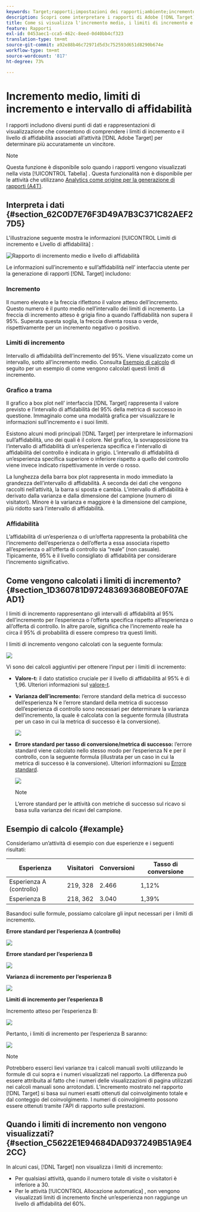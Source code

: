 ```yaml
---
keywords: Target;rapporti;impostazioni dei rapporti;ambiente;incremento;limiti di incremento;varianza;affidabilità;controllo
description: Scopri come interpretare i rapporti di Adobe [!DNL Target] che includono punti di dati e rappresentazioni di visualizzazione per aiutarti a comprendere i limiti di incremento e il livello di affidabilità delle tue attività.
title: Come si visualizza l'incremento medio, i limiti di incremento e l'intervallo di affidabilità?
feature: Rapporti
exl-id: 0453aec1-cca5-462c-8eed-0d40bb4cf323
translation-type: tm+mt
source-git-commit: a92e88b46c72971d5d3c752593d651d8290b674e
workflow-type: tm+mt
source-wordcount: '817'
ht-degree: 73%

---
```


# Incremento medio, limiti di incremento e intervallo di affidabilità

I rapporti includono diversi punti di dati e rappresentazioni di visualizzazione che consentono di comprendere i limiti di incremento e il livello di affidabilità associati all’attività [!DNL Adobe Target] per determinare più accuratamente un vincitore.

>[!NOTE]
>
>Questa funzione è disponibile solo quando i rapporti vengono visualizzati nella vista [!UICONTROL Tabella] . Questa funzionalità non è disponibile per le attività che utilizzano [Analytics come origine per la generazione di rapporti (A4T)](/help/c-integrating-target-with-mac/a4t/a4t.md#concept_7540C8C04259434AB6EE33B09F47A1DE).

## Interpreta i dati {#section_62C0D7E76F3D49A7B3C371C82AEF27D5}

L&#39;illustrazione seguente mostra le informazioni [!UICONTROL Limiti di incremento e Livello di affidabilità] :

![Rapporto di incremento medio e livello di affidabilità](/help/c-reports/c-report-settings/assets/lift-screenshot-new.png)

Le informazioni sull’incremento e sull’affidabilità nell’ interfaccia utente per la generazione di rapporti [!DNL Target] includono:

### Incremento

Il numero elevato e la freccia riflettono il valore atteso dell’incremento. Questo numero è il punto medio nell’intervallo dei limiti di incremento. La freccia di incremento atteso è grigia fino a quando l’affidabilità non supera il 95%. Superata questa soglia, la freccia diventa rossa o verde, rispettivamente per un incremento negativo o positivo.

### Limiti di incremento

Intervallo di affidabilità dell’incremento del 95%. Viene visualizzato come un intervallo, sotto all’incremento medio. Consulta [Esempio di calcolo](#example) di seguito per un esempio di come vengono calcolati questi limiti di incremento.

### Grafico a trama

Il grafico a box plot nell’ interfaccia [!DNL Target] rappresenta il valore previsto e l’intervallo di affidabilità del 95% della metrica di successo in questione. Immaginalo come una modalità grafica per visualizzare le informazioni sull’incremento e i suoi limiti.

Esistono alcuni modi principali [!DNL Target] per interpretare le informazioni sull’affidabilità, uno dei quali è il colore. Nel grafico, la sovrapposizione tra l’intervallo di affidabilità di un’esperienza specifica e l’intervallo di affidabilità del controllo è indicata in grigio. L’intervallo di affidabilità di un’esperienza specifica superiore o inferiore rispetto a quello del controllo viene invece indicato rispettivamente in verde o rosso.

La lunghezza della barra box plot rappresenta in modo immediato la grandezza dell’intervallo di affidabilità. A seconda dei dati che vengono raccolti nell’attività, la barra si sposta e cambia. L’intervallo di affidabilità è derivato dalla varianza e dalla dimensione del campione (numero di visitatori). Minore è la varianza e maggiore è la dimensione del campione, più ridotto sarà l’intervallo di affidabilità.

### Affidabilità

L’affidabilità di un’esperienza o di un’offerta rappresenta la probabilità che l’incremento dell’esperienza o dell’offerta a essa associata rispetto all’esperienza o all’offerta di controllo sia “reale” (non casuale). Tipicamente, 95% è il livello consigliato di affidabilità per considerare l’incremento significativo.

## Come vengono calcolati i limiti di incremento? {#section_1D360781D972483693680BE0F07AEAD1}

I limiti di incremento rappresentano gli intervalli di affidabilità al 95% dell’incremento per l’esperienza o l’offerta specifica rispetto all’esperienza o all’offerta di controllo. In altre parole, significa che l’incremento reale ha circa il 95% di probabilità di essere compreso tra questi limiti.

I limiti di incremento vengono calcolati con la seguente formula:

![](assets/lift_diagram.png)

Vi sono dei calcoli aggiuntivi per ottenere l’input per i limiti di incremento:

* **Valore-t:** il dato statistico cruciale per il livello di affidabilità al 95% è di 1,96. Ulteriori informazioni sul [valore-t](https://en.wikipedia.org/wiki/T-statistic).
* **Varianza dell’incremento:** l’errore standard della metrica di successo dell’esperienza N e l’errore standard della metrica di successo dell’esperienza di controllo sono necessari per determinare la varianza dell’incremento, la quale è calcolata con la seguente formula (illustrata per un caso in cui la metrica di successo è la conversione).

   ![](assets/lift_variance.png)

* **Errore standard per tasso di conversione/metrica di successo:** l’errore standard viene calcolato nello stesso modo per l’esperienza N e per il controllo, con la seguente formula (illustrata per un caso in cui la metrica di successo è la conversione). Ulteriori informazioni su [Errore standard](https://en.wikipedia.org/wiki/Standard_error).

   ![](assets/standard_error.png)

   >[!NOTE]
   >
   >L’errore standard per le attività con metriche di successo sul ricavo si basa sulla varianza dei ricavi del campione.

## Esempio di calcolo {#example}

Consideriamo un’attività di esempio con due esperienze e i seguenti risultati:

| Esperienza | Visitatori | Conversioni | Tasso di conversione |
|--- |--- |--- |--- |
| Esperienza A (controllo) | 219, 328 | 2.466 | 1,12% |
| Esperienza B | 218, 362 | 3.040 | 1,39% |

Basandoci sulle formule, possiamo calcolare gli input necessari per i limiti di incremento.

**Errore standard per l’esperienza A (controllo)**

![](assets/standard_error_A.png)

**Errore standard per l’esperienza B**

![](assets/standard_error_B.png)

**Varianza di incremento per l’esperienza B**

![](assets/lift_variance_B.png)

**Limiti di incremento per l’esperienza B**

Incremento atteso per l’esperienza B:

![](assets/lift_bounds_B.png)

Pertanto, i limiti di incremento per l’esperienza B saranno:

![](assets/lift_bounds_B2.png)

>[!NOTE]
>
>Potrebbero esserci lievi varianze tra i calcoli manuali svolti utilizzando le formule di cui sopra e i numeri visualizzati nel rapporto. La differenza può essere attribuita al fatto che i numeri delle visualizzazioni di pagina utilizzati nei calcoli manuali sono arrotondati. L’incremento mostrato nel rapporto [!DNL Target] si basa sui numeri esatti ottenuti dal coinvolgimento totale e dal conteggio del coinvolgimento. I numeri di coinvolgimento possono essere ottenuti tramite l&#39;API di rapporto sulle prestazioni.

## Quando i limiti di incremento non vengono visualizzati? {#section_C5622E1E94684DAD937249B51A9E42CC}

In alcuni casi, [!DNL Target] non visualizza i limiti di incremento:

* Per qualsiasi attività, quando il numero totale di visite o visitatori è inferiore a 30.
* Per le attività [!UICONTROL Allocazione automatica] , non vengono visualizzati limiti di incremento finché un’esperienza non raggiunge un livello di affidabilità del 60%.

